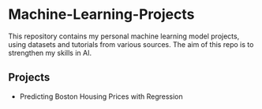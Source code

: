 # Machine-Learning-Projects
This repository contains my personal machine learning model projects, using datasets and tutorials from various sources. The aim of this repo is to strengthen my skills in AI.

## Projects
- Predicting Boston Housing Prices with Regression
